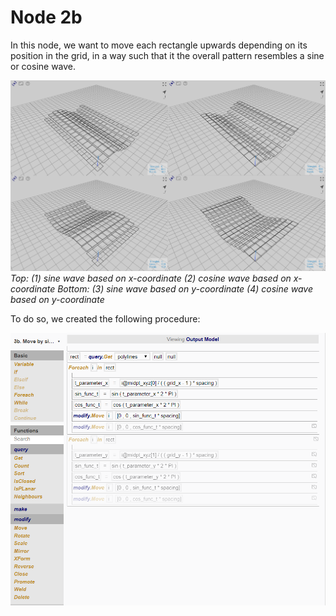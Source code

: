 # Node 2b

In this node, we want to move each rectangle upwards depending on its position in the grid, in a way such that it the overall pattern resembles a sine or cosine wave. 

![Result](./imgs/6.2.5-node3b-endresult.png)
*Top: (1) sine wave based on x-coordinate (2) cosine wave based on x-coordinate*
*Bottom: (3) sine wave based on y-coordinate (4) cosine wave based on y-coordinate*

To do so, we created the following procedure:

![Procedure](./imgs/6.2.5-node3b-procedure.png)
